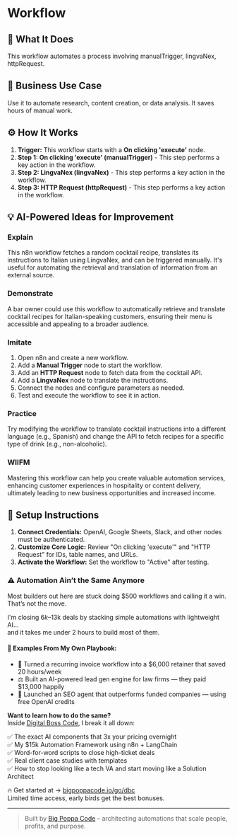 # Workflow

## 🚀 What It Does
This workflow automates a process involving manualTrigger, lingvaNex, httpRequest.

## 💼 Business Use Case
Use it to automate research, content creation, or data analysis. It saves hours of manual work.

## ⚙️ How It Works
1.  **Trigger:** This workflow starts with a **On clicking 'execute'** node.
2. **Step 1: On clicking 'execute' (manualTrigger)** - This step performs a key action in the workflow.
3. **Step 2: LingvaNex (lingvaNex)** - This step performs a key action in the workflow.
4. **Step 3: HTTP Request (httpRequest)** - This step performs a key action in the workflow.

## 💡 AI-Powered Ideas for Improvement
### Explain
This n8n workflow fetches a random cocktail recipe, translates its instructions to Italian using LingvaNex, and can be triggered manually. It's useful for automating the retrieval and translation of information from an external source.

### Demonstrate
A bar owner could use this workflow to automatically retrieve and translate cocktail recipes for Italian-speaking customers, ensuring their menu is accessible and appealing to a broader audience.

### Imitate
1. Open n8n and create a new workflow.
2. Add a **Manual Trigger** node to start the workflow.
3. Add an **HTTP Request** node to fetch data from the cocktail API.
4. Add a **LingvaNex** node to translate the instructions.
5. Connect the nodes and configure parameters as needed.
6. Test and execute the workflow to see it in action.

### Practice
Try modifying the workflow to translate cocktail instructions into a different language (e.g., Spanish) and change the API to fetch recipes for a specific type of drink (e.g., non-alcoholic).

### WIIFM
Mastering this workflow can help you create valuable automation services, enhancing customer experiences in hospitality or content delivery, ultimately leading to new business opportunities and increased income.

## 🔧 Setup Instructions
1. **Connect Credentials:** OpenAI, Google Sheets, Slack, and other nodes must be authenticated.
2. **Customize Core Logic:** Review "On clicking 'execute'" and "HTTP Request" for IDs, table names, and URLs.
3. **Activate the Workflow:** Set the workflow to "Active" after testing.

### ⚠️ Automation Ain’t the Same Anymore

Most builders out here are stuck doing $500 workflows and calling it a win.  
That’s not the move.  

I'm closing $6k–$13k deals by stacking simple automations with lightweight AI...  
and it takes me under 2 hours to build most of them.

#### 🧠 Examples From My Own Playbook:
- 🔁 Turned a recurring invoice workflow into a $6,000 retainer that saved 20 hours/week  
- ⚖️ Built an AI-powered lead gen engine for law firms — they paid $13,000 happily  
- 🚀 Launched an SEO agent that outperforms funded companies — using free OpenAI credits  

**Want to learn how to do the same?**  
Inside [Digital Boss Code](https://bigpoppacode.io/go/dbc), I break it all down:

✅ The exact AI components that 3x your pricing overnight  
✅ My $15k Automation Framework using n8n + LangChain  
✅ Word-for-word scripts to close high-ticket deals  
✅ Real client case studies with templates  
✅ How to stop looking like a tech VA and start moving like a Solution Architect  

🔥 Get started at → [bigpoppacode.io/go/dbc](https://bigpoppacode.io/go/dbc)  
Limited time access, early birds get the best bonuses.

---
> Built by [Big Poppa Code](https://bigpoppacode.io) – architecting automations that scale people, profits, and purpose.
